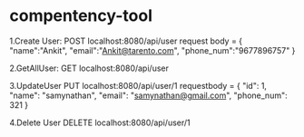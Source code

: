# compentency-tool

1.Create User:
	POST localhost:8080/api/user
	   request body = {
	    "name":"Ankit",
	    "email":"Ankit@tarento.com",
	    "phone_num":"9677896757"
	}

2.GetAllUser:
   GET localhost:8080/api/user
   
3.UpdateUser
  PUT localhost:8080/api/user/1
	  requestbody = {
	        "id": 1,
	        "name": "samynathan",
	        "email": "samynathan@gmail.com",
	        "phone_num": 321
	    }

4.Delete User
    DELETE localhost:8080/api/user/1
    
    
